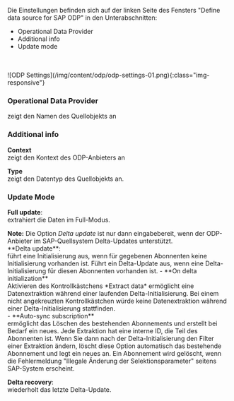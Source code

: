 Die Einstellungen befinden sich auf der linken Seite des Fensters "Define data source for SAP ODP" in den Unterabschnitten:<br/>
- Operational Data Provider
- Additional info
- Update mode
<br/>
<br/>
![ODP Settings](/img/content/odp/odp-settings-01.png){:class="img-responsive"}
<br/>


### Operational Data Provider <br/>
zeigt den Namen des Quellobjekts an 


### Additional info <br/>
**Context**<br/>
zeigt den Kontext des ODP-Anbieters an 

**Type**<br/>
zeigt den Datentyp des Quellobjekts an.


### Update Mode <br/>
**Full update**:<br/>
extrahiert die Daten im Full-Modus.<br/>
<div class="alert alert-info">
 <i class="fas fa-info-circle"></i> <strong>Note:</strong> Die Option <em>Delta update</em> ist nur dann eingabebereit, wenn der ODP-Anbieter im SAP-Quellsystem Delta-Updates unterstützt.</div>
**Delta update**: <br/>
führt eine Initialisierung aus, wenn für gegebenen Abonnenten keine Initialisierung vorhanden ist. 
Führt ein Delta-Update aus, wenn eine Delta-Initialisierung für diesen Abonnenten vorhanden ist.
- **On delta initialization** <br/>
Aktivieren des Kontrollkästchens *Extract data* ermöglicht eine Datenextraktion während einer laufenden Delta-Initialisierung.
Bei einem nicht angekreuzten Kontrollkästchen würde keine Datenextraktion während einer Delta-Initialisierung stattfinden.<br/>
- **Auto-sync subscription**<br/>
ermöglicht das Löschen des bestehenden Abonnements und erstellt bei Bedarf ein neues.
Jede Extraktion hat eine interne ID, die Teil des Abonnenten ist. 
Wenn Sie dann nach der Delta-Initialisierung den Filter einer Extraktion ändern, löscht diese Option automatisch das bestehende Abonnement und legt ein neues an. 
Ein Abonnement wird gelöscht, wenn die Fehlermeldung "Illegale Änderung der Selektionsparameter" seitens SAP-System erscheint. <br/>

**Delta recovery**: <br/>
wiederholt das letzte Delta-Update.

